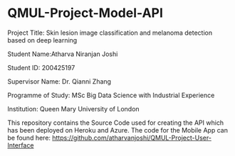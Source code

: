 # QMUL-Project-Model-API
Project Title: Skin lesion image classification and melanoma detection based on deep learning

Student Name:Atharva Niranjan Joshi

Student ID: 200425197

Supervisor Name: Dr. Qianni Zhang

Programme of Study: MSc Big Data Science with Industrial Experience

Institution: Queen Mary University of London



This repository contains the Source Code used for creating the API which has been deployed on Heroku and Azure. The code for the Mobile App can be found here: https://github.com/atharvanjoshi/QMUL-Project-User-Interface
